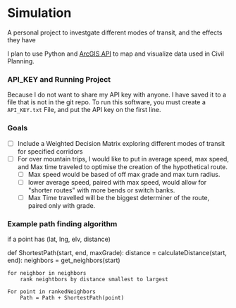 # Simulation
A personal project to investgate different modes of transit, and the effects they have

I plan to use Python and <a href="https://developers.arcgis.com/python/">ArcGIS API<a> to map and visualize data used in Civil Planning. 
  
### API_KEY and Running Project
Because I do not want to share my API key with anyone. I have saved it to a file that is not in the git repo. To run this software, you must create a `API_KEY.txt` File, and put the API key on the first line.

### Goals
- [ ] Include a Weighted Decision Matrix exploring different modes of transit for specified corridors
- [ ] For over mountain trips, I would like to put in average speed, max speed, and Max time traveled to optimise the creation of the hypothetical route.
    - [ ] Max speed would be based of off max grade and max turn radius.
    - [ ] lower average speed, paired with max speed, would allow for "shorter routes" with more bends or switch banks.
    - [ ] Max Time travelled will be the biggest determiner of the route, paired only with grade.

### Example path finding algorithm
if a point has (lat, lng, elv, distance)

def ShortestPath(start, end, maxGrade):
    distance = calculateDistance(start, end):
    neighbors = get_neighbors(start)

    for neighbor in neighbors
        rank neightbors by distance smallest to largest
    
    For point in rankedNeighbors
        Path = Path + ShortestPath(point)
